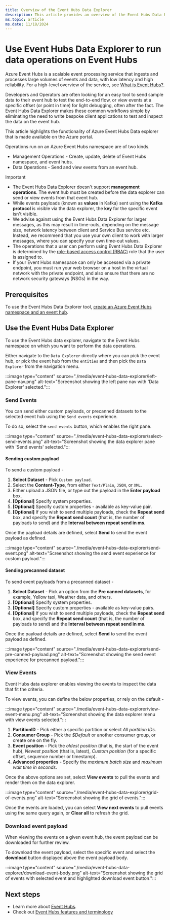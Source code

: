 ```yaml
---
title: Overview of the Event Hubs Data Explorer
description: This article provides an overview of the Event Hubs Data Explorer, which provides an easy way to send data to and receive data from Azure Event Hubs.
ms.topic: article
ms.date: 11/18/2024
---
```


# Use Event Hubs Data Explorer to run data operations on Event Hubs

Azure Event Hubs is a scalable event processing service that ingests and processes large volumes of events and data, with low latency and high reliability. For a high-level overview of the service, see [What is Event Hubs?](event-hubs-about.md).

Developers and Operators are often looking for an easy tool to send sample data to their event hub to test the end-to-end flow, or view events at a specific offset (or point in time) for light debugging, often after the fact. The Event Hubs Data Explorer makes these common workflows simple by eliminating the need to write bespoke client applications to test and inspect the data on the event hub. 

This article highlights the functionality of Azure Event Hubs Data explorer that is made available on the Azure portal.

Operations run on an Azure Event Hubs namespace are of two kinds.

  * Management Operations - Create, update, delete of Event Hubs namespace, and event hubs.
  * Data Operations - Send and view events from an event hub.

> [!IMPORTANT]
>  * The Event Hubs Data Explorer doesn't support **management operations**. The event hub must be created before the data explorer can send or view events from that event hub.
>  * While events payloads (known as **values** in Kafka) sent using the **Kafka protocol** is visible via the data explorer, the **key** for the specific event isn't visible.
>  * We advise against using the Event Hubs Data Explorer for larger messages, as this may result in time-outs, depending on the message size, network latency between client and Service Bus service etc. Instead, we recommend that you use your own client to work with larger messages, where you can specify your own time-out values.
>  * The operations that a user can perform using Event Hubs Data Explorer is determined by the [role-based access control (RBAC)](authorize-access-azure-active-directory.md#azure-built-in-roles-for-azure-event-hubs) role that the user is assigned to. 
> * If your Event Hubs namespace can only be accessed via a private endpoint, you must run your web browser on a host in the virtual network with the private endpoint, and also ensure that there are no network security gateways (NSGs) in the way.

## Prerequisites

To use the Event Hubs Data Explorer tool, [create an Azure Event Hubs namespace and an event hub](event-hubs-create.md).

## Use the Event Hubs Data Explorer

To use the Event Hubs data explorer, navigate to the Event Hubs namespace on which you want to perform the data operations.

Either navigate to the `Data Explorer` directly where you can pick the event hub, or pick the event hub from the `entities` and then pick the `Data Explorer` from the navigation menu.

:::image type="content" source="./media/event-hubs-data-explorer/left-pane-nav.png" alt-text="Screenshot showing the left pane nav with 'Data Explorer' selected.":::

### Send Events

You can send either custom payloads, or precanned datasets to the selected event hub using the `Send events` experience.

To do so, select the `send events` button, which enables the right pane.

:::image type="content" source="./media/event-hubs-data-explorer/select-send-events.png" alt-text="Screenshot showing the data explorer pane with 'Send events' selected.":::


#### Sending custom payload

To send a custom payload - 
1. **Select Dataset** - Pick `Custom payload`.
2. Select the **Content-Type**, from either `Text/Plain`, `JSON`, or `XML`.
3. Either upload a JSON file, or type out the payload in the **Enter payload** box.
4. **[Optional]** Specify system properties.
5. **[Optional]** Specify custom properties - available as key-value pair.
6. **[Optional]** If you wish to send multiple payloads, check the **Repeat send** box, and specify the **Repeat send count** (that is, the number of payloads to send) and the **Interval between repeat send in ms**.

Once the payload details are defined, select **Send** to send the event payload as defined.

:::image type="content" source="./media/event-hubs-data-explorer/send-event.png" alt-text="Screenshot showing the send event experience for custom payload.":::


#### Sending precanned dataset

To send event payloads from a precanned dataset -
1. **Select Dataset** - Pick an option from the **Pre canned datasets**, for example, Yellow taxi, Weather data, and others.
2. **[Optional]** Specify system properties.
3. **[Optional]** Specify custom properties - available as key-value pairs.
4. **[Optional]** If you wish to send multiple payloads, check the **Repeat send** box, and specify the **Repeat send count** (that is, the number of payloads to send) and the **Interval between repeat send in ms**.

Once the payload details are defined, select **Send** to send the event payload as defined.

:::image type="content" source="./media/event-hubs-data-explorer/send-pre-canned-payload.png" alt-text="Screenshot showing the send event experience for precanned payload.":::


### View Events

Event Hubs data explorer enables viewing the events to inspect the data that fit the criteria.

To view events, you can define the below properties, or rely on the default -

:::image type="content" source="./media/event-hubs-data-explorer/view-event-menu.png" alt-text="Screenshot showing the data explorer menu with view events selected.":::


1. **PartitionID** - Pick either a specific partition or select *All partition IDs*.
2. **Consumer Group** - Pick the *$Default* or another consumer group, or create one on the fly.
3. **Event position** - Pick the *oldest position* (that is, the start of the event hub), *Newest position* (that is, latest), *Custom position* (for a specific offset, sequence number or timestamp).
4. **Advanced properties** - Specify the *maximum batch size* and *maximum wait time in seconds*.

Once the above options are set, select **View events** to pull the events and render them on the data explorer.

:::image type="content" source="./media/event-hubs-data-explorer/grid-of-events.png" alt-text="Screenshot showing the grid of events.":::


Once the events are loaded, you can select **View next events** to pull events using the same query again, or **Clear all** to refresh the grid.

### Download event payload

When viewing the events on a given event hub, the event payload can be downloaded for further review.

To download the event payload, select the specific event and select the **download** button displayed above the event payload body.

:::image type="content" source="./media/event-hubs-data-explorer/download-event-body.png" alt-text="Screenshot showing the grid of events with selected event and highlighted download event button.":::


## Next steps

  * Learn more about [Event Hubs](event-hubs-about.md).
  * Check out [Event Hubs features and terminology](event-hubs-features.md)
